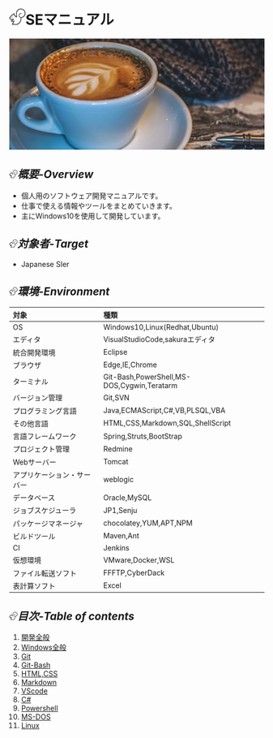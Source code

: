 # ![ICON画像](./img/README_ICON.png)SEマニュアル
![TOP画像](./img/README.jpg)
## ![ICON画像](./img/README_ICON_MINI.png)*概要-Overview*
- 個人用のソフトウェア開発マニュアルです。
- 仕事で使える情報やツールをまとめていきます。
- 主にWindows10を使用して開発しています。

## ![ICON画像](./img/README_ICON_MINI.png)*対象者-Target*
- Japanese SIer

## ![ICON画像](./img/README_ICON_MINI.png)*環境-Environment*
|対象|種類|
|:--|:--|
|OS|Windows10,Linux(Redhat,Ubuntu)|
|エディタ|VisualStudioCode,sakuraエディタ|
|統合開発環境|Eclipse|
|ブラウザ|Edge,IE,Chrome|
|ターミナル|Git-Bash,PowerShell,MS-DOS,Cygwin,Teratarm|
|バージョン管理|Git,SVN|
|プログラミング言語|Java,ECMAScript,C#,VB,PLSQL,VBA|
|その他言語|HTML,CSS,Markdown,SQL,ShellScript|
|言語フレームワーク|Spring,Struts,BootStrap|
|プロジェクト管理|Redmine|
|Webサーバー|Tomcat|
|アプリケーション・サーバー|weblogic|
|データベース|Oracle,MySQL|
|ジョブスケジューラ|JP1,Senju|
|パッケージマネージャ|chocolatey,YUM,APT,NPM|
|ビルドツール|Maven,Ant|
|CI|Jenkins|
|仮想環境|VMware,Docker,WSL|
|ファイル転送ソフト|FFFTP,CyberDack|
|表計算ソフト|Excel|
## ![ICON画像](./img/README_ICON_MINI.png)*目次-Table of contents*
1. [開発全般](./help/help_common.md)
1. [Windows全般](./help/help_windows.md)
1. [Git](./help/help_git.md)
1. [Git-Bash](./help/help_git-bash.md)
1. [HTML,CSS](./help/help_html-css.md)
1. [Markdown](./help/help_markdown.md)
1. [VScode](./help/help_vscode.md)
1. [C#](./help/help_C#.md)
1. [Powershell](./help/help_powershell.md)
1. [MS-DOS](./help/help_ms-dos.md)
1. [Linux](./help/help_linux.md)